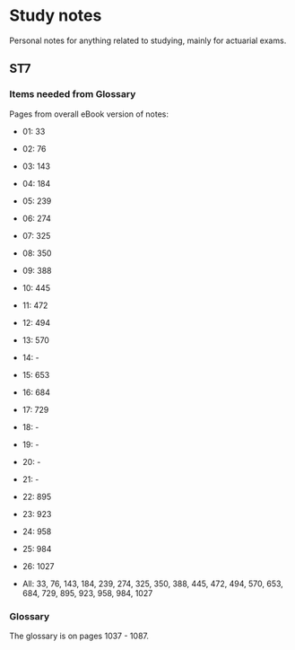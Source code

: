 # Study notes

Personal notes for anything related to studying, mainly for actuarial exams.


## ST7

### Items needed from Glossary
Pages from overall eBook version of notes:
* 01: 33
* 02: 76
* 03: 143
* 04: 184
* 05: 239
* 06: 274
* 07: 325
* 08: 350
* 09: 388
* 10: 445
* 11: 472
* 12: 494
* 13: 570
* 14: -
* 15: 653
* 16: 684
* 17: 729
* 18: -
* 19: -
* 20: -
* 21: -
* 22: 895
* 23: 923
* 24: 958
* 25: 984
* 26: 1027

* All: 33, 76, 143, 184, 239, 274, 325, 350, 388, 445, 472, 494, 570, 653, 684, 729, 895, 923, 958, 984, 1027

### Glossary
The glossary is on pages 1037 - 1087.
